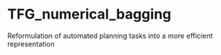 # TFG_numerical_bagging
Reformulation of automated planning tasks into a more efficient representation
